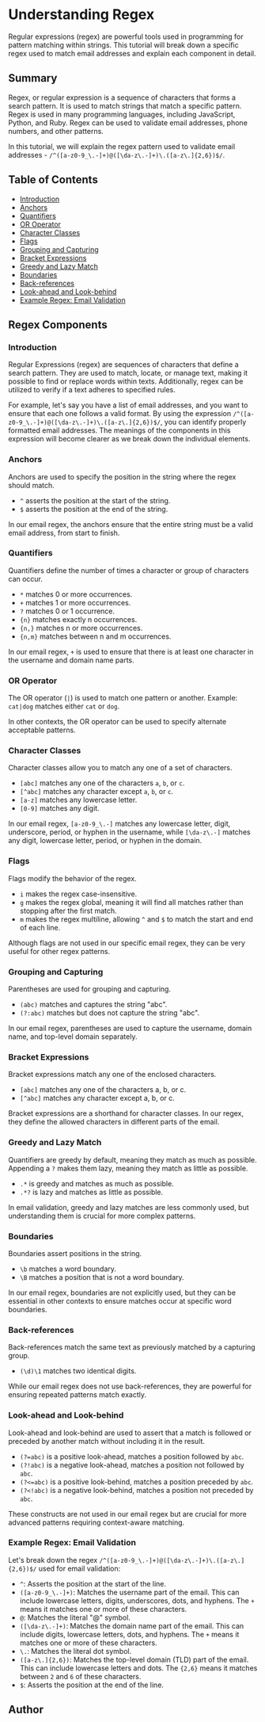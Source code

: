 # Understanding Regex

Regular expressions (regex) are powerful tools used in programming for pattern matching within strings. This tutorial will break down a specific regex used to match email addresses and explain each component in detail.


## Summary

Regex, or regular expression is a sequence of characters that forms a search pattern. It is used to match strings that match a specific pattern. Regex is used in many programming languages, including JavaScript, Python, and Ruby. Regex can be used to validate email addresses, phone numbers, and other patterns.

In this tutorial, we will explain the regex pattern used to validate email addresses - `/^([a-z0-9_\.-]+)@([\da-z\.-]+)\.([a-z\.]{2,6})$/`.

## Table of Contents

- [Introduction](#introduction)
- [Anchors](#anchors)
- [Quantifiers](#quantifiers)
- [OR Operator](#or-operator)
- [Character Classes](#character-classes)
- [Flags](#flags)
- [Grouping and Capturing](#grouping-and-capturing)
- [Bracket Expressions](#bracket-expressions)
- [Greedy and Lazy Match](#greedy-and-lazy-match)
- [Boundaries](#boundaries)
- [Back-references](#back-references)
- [Look-ahead and Look-behind](#look-ahead-and-look-behind)
- [Example Regex: Email Validation](#example-regex:-email-validation)

## Regex Components

### Introduction

Regular Expressions (regex) are sequences of characters that define a search pattern. They are used to match, locate, or manage text, making it possible to find or replace words within texts. Additionally, regex can be utilized to verify if a text adheres to specified rules.

For example, let's say you have a list of email addresses, and you want to ensure that each one follows a valid format. By using the expression `/^([a-z0-9_\.-]+)@([\da-z\.-]+)\.([a-z\.]{2,6})$/`, you can identify properly formatted email addresses. The meanings of the components in this expression will become clearer as we break down the individual elements.

### Anchors

Anchors are used to specify the position in the string where the regex should match.

- `^` asserts the position at the start of the string.
- `$` asserts the position at the end of the string.

In our email regex, the anchors ensure that the entire string must be a valid email address, from start to finish.

### Quantifiers

Quantifiers define the number of times a character or group of characters can occur.

- `*` matches 0 or more occurrences.
- `+` matches 1 or more occurrences.
- `?` matches 0 or 1 occurrence.
- `{n}` matches exactly n occurrences.
- `{n,}` matches n or more occurrences.
- `{n,m}` matches between n and m occurrences.

In our email regex, `+` is used to ensure that there is at least one character in the username and domain name parts.

### OR Operator

The OR operator (`|`) is used to match one pattern or another.
Example: `cat|dog` matches either `cat` or `dog`.

In other contexts, the OR operator can be used to specify alternate acceptable patterns.

### Character Classes

Character classes allow you to match any one of a set of characters.

- `[abc]` matches any one of the characters `a`, `b`, or `c`.
- `[^abc]` matches any character except `a`, `b`, or `c`.
- `[a-z]` matches any lowercase letter.
- `[0-9]` matches any digit.

In our email regex, `[a-z0-9_\.-]` matches any lowercase letter, digit, underscore, period, or hyphen in the username, while `[\da-z\.-]` matches any digit, lowercase letter, period, or hyphen in the domain.

### Flags

Flags modify the behavior of the regex.

- `i` makes the regex case-insensitive.
- `g` makes the regex global, meaning it will find all matches rather than stopping after the first match.
- `m` makes the regex multiline, allowing `^` and `$` to match the start and end of each line.

Although flags are not used in our specific email regex, they can be very useful for other regex patterns.

### Grouping and Capturing

Parentheses are used for grouping and capturing.

- `(abc)` matches and captures the string "abc".
- `(?:abc)` matches but does not capture the string "abc".

In our email regex, parentheses are used to capture the username, domain name, and top-level domain separately.

### Bracket Expressions

Bracket expressions match any one of the enclosed characters.

- `[abc]` matches any one of the characters a, b, or c.
- `[^abc]` matches any character except a, b, or c.

Bracket expressions are a shorthand for character classes. In our regex, they define the allowed characters in different parts of the email.

### Greedy and Lazy Match

Quantifiers are greedy by default, meaning they match as much as possible. Appending a `?` makes them lazy, meaning they match as little as possible.

- `.*` is greedy and matches as much as possible.
- `.*?` is lazy and matches as little as possible.

In email validation, greedy and lazy matches are less commonly used, but understanding them is crucial for more complex patterns.

### Boundaries

Boundaries assert positions in the string.

- `\b` matches a word boundary.
- `\B` matches a position that is not a word boundary.

In our email regex, boundaries are not explicitly used, but they can be essential in other contexts to ensure matches occur at specific word boundaries.

### Back-references

Back-references match the same text as previously matched by a capturing group.

- `(\d)\1` matches two identical digits.

While our email regex does not use back-references, they are powerful for ensuring repeated patterns match exactly.

### Look-ahead and Look-behind

Look-ahead and look-behind are used to assert that a match is followed or preceded by another match without including it in the result.

- `(?=abc)` is a positive look-ahead, matches a position followed by `abc`.
- `(?!abc)` is a negative look-ahead, matches a position not followed by `abc`.
- `(?<=abc)` is a positive look-behind, matches a position preceded by `abc`.
- `(?<!abc)` is a negative look-behind, matches a position not preceded by `abc`.

These constructs are not used in our email regex but are crucial for more advanced patterns requiring context-aware matching.

### Example Regex: Email Validation

Let's break down the regex `/^([a-z0-9_\.-]+)@([\da-z\.-]+)\.([a-z\.]{2,6})$/` used for email validation:

- `^`: Asserts the position at the start of the line.
- `([a-z0-9_\.-]+)`: Matches the username part of the email. This can include lowercase letters, digits, underscores, dots, and hyphens. The `+` means it matches one or more of these characters.
- `@`: Matches the literal "@" symbol.
- `([\da-z\.-]+)`: Matches the domain name part of the email. This can include digits, lowercase letters, dots, and hyphens. The `+` means it matches one or more of these characters.
- `\.`: Matches the literal dot symbol.
- `([a-z\.]{2,6})`: Matches the top-level domain (TLD) part of the email. This can include lowercase letters and dots. The `{2,6}` means it matches between `2` and `6` of these characters.
- `$`: Asserts the position at the end of the line.

## Author
